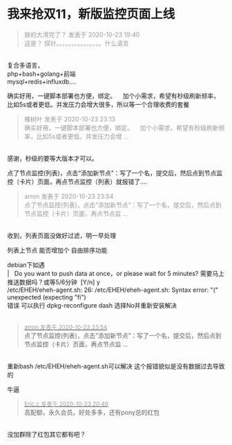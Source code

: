 # 我来抢双11，新版监控页面上线


<div class="quote"><blockquote><font color="#999999">朕的大清完了？ 发表于 2020-10-23 19:40</font><br />
<font color="#999999">这是？ 探针。。。。。。。。。。。。。。。什么语言</font></blockquote></div><br />
复合多语言，<br />
php+bash+golang+前端<br />
mysql+redis+influxdb....

确实好用，一键脚本部署也方便，绑定。&nbsp; &nbsp; 加个小需求，希望有秒级刷新频率，比如5s或者更低。并发压力会增大很多，所以等一个合理收费的套餐

<div class="quote"><blockquote><font color="#999999">橡树叶 发表于 2020-10-23 23:13</font><br />
<font color="#999999">确实好用，一键脚本部署也方便，绑定。&nbsp; &nbsp; 加个小需求，希望有秒级刷新频率，比如5s或者更低。并发压力会增 ...</font></blockquote></div><br />
感谢，秒级的要等大版本才可以。

点了节点监控(列表)，点击“添加新节点”：写了一个名，提交后，然后点到节点监控（卡片）页面，再点节点监控（列表）就报错了....<br />
<img id="aimg_DbeUr" onclick="zoom(this, this.src, 0, 0, 0)" class="zoom" src="https://cdn.jsdelivr.net/gh/Arronlong/cdn@master/blogImg/20201023235108.png" onmouseover="img_onmouseoverfunc(this)" onload="thumbImg(this)" border="0" alt="" />

<div class="quote"><blockquote><font color="#999999">arron 发表于 2020-10-23 23:54</font><br />
<font color="#999999">点了节点监控(列表)，点击“添加新节点”：写了一个名，提交后，然后点到节点监控（卡片）页面，再点节点监 ...</font></blockquote></div><br />
收到，列表页面没做好过滤，明一早处理

列表上节点 能否增加个 自由排序功能

debian下如遇<br />
|&nbsp; &nbsp;Do you want to push data at once，or please wait for 5 minutes? 需要马上推送数据吗？或等5/6分钟&nbsp;&nbsp;[Y/n] y<br />
/etc/EHEH/eheh-agent.sh: 26: /etc/EHEH/eheh-agent.sh: Syntax error: &quot;(&quot; unexpected (expecting &quot;fi&quot;)<br />
错误 可以执行 dpkg-reconfigure dash 选择No并重新安装解决<br />
<br />


<div class="quote"><blockquote><font size="2"><a href="https://www.hostloc.com/forum.php?mod=redirect&amp;goto=findpost&amp;pid=9343934&amp;ptid=757736" target="_blank"><font color="#999999">arron 发表于 2020-10-23 23:54</font></a></font><br />
点了节点监控(列表)，点击“添加新节点”：写了一个名，提交后，然后点到节点监控（卡片）页面，再点节点监 ...</blockquote></div><br />
重新bash /etc/EHEH/eheh-agent.sh可以解决 这个报错貌似是没有数据过去导致的

牛逼

<div class="quote"><blockquote><font size="2"><a href="https://www.hostloc.com/forum.php?mod=redirect&amp;goto=findpost&amp;pid=9343155&amp;ptid=757736" target="_blank"><font color="#999999">Eric.c 发表于 2020-10-23 20:49</font></a></font><br />
高配额，永久会员。好处多多，还有pony总的红包</blockquote></div><br />
没加群除了红包其它都有吧？<img src="static/image/smiley/yct/011.gif" smilieid="33" border="0" alt="" />
